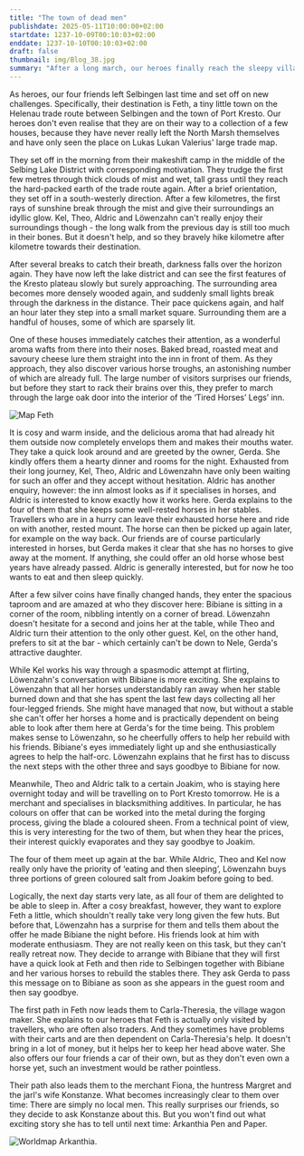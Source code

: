 ```yaml
---
title: "The town of dead men"
publishdate: 2025-05-11T10:00:00+02:00
startdate: 1237-10-09T00:10:03+02:00
enddate: 1237-10-10T00:10:03+02:00
draft: false
thumbnail: img/Blog_38.jpg
summary: "After a long march, our heroes finally reach the sleepy village of Feth today. They are surprised to meet Bibiane in the inn ‘Die müden Pferdebeine’ - but this is by no means the only surprise in the village. Find out what else awaits them in Feth here:"
---
```


As heroes, our four friends left Selbingen last time and set off on new challenges. Specifically, their destination is Feth, a tiny little town on the Helenau trade route between Selbingen and the town of Port Kresto. Our heroes don't even realise that they are on their way to a collection of a few houses, because they have never really left the North Marsh themselves and have only seen the place on Lukas Lukan Valerius' large trade map.

They set off in the morning from their makeshift camp in the middle of the Selbing Lake District with corresponding motivation. They trudge the first few metres through thick clouds of mist and wet, tall grass until they reach the hard-packed earth of the trade route again. After a brief orientation, they set off in a south-westerly direction. After a few kilometres, the first rays of sunshine break through the mist and give their surroundings an idyllic glow. Kel, Theo, Aldric and Löwenzahn can't really enjoy their surroundings though - the long walk from the previous day is still too much in their bones. But it doesn't help, and so they bravely hike kilometre after kilometre towards their destination.

After several breaks to catch their breath, darkness falls over the horizon again. They have now left the lake district and can see the first features of the Kresto plateau slowly but surely approaching. The surrounding area becomes more densely wooded again, and suddenly small lights break through the darkness in the distance. Their pace quickens again, and half an hour later they step into a small market square. Surrounding them are a handful of houses, some of which are sparsely lit.

One of these houses immediately catches their attention, as a wonderful aroma wafts from there into their noses. Baked bread, roasted meat and savoury cheese lure them straight into the inn in front of them. As they approach, they also discover various horse troughs, an astonishing number of which are already full. The large number of visitors surprises our friends, but before they start to rack their brains over this, they prefer to march through the large oak door into the interior of the ‘Tired Horses’ Legs’ inn.

<div class="img-max center">
  <img class="img-fluid" title="Map Feth" alt="Map Feth" src="/img/feth.jpg" />
</div>

It is cosy and warm inside, and the delicious aroma that had already hit them outside now completely envelops them and makes their mouths water. They take a quick look around and are greeted by the owner, Gerda. She kindly offers them a hearty dinner and rooms for the night. Exhausted from their long journey, Kel, Theo, Aldric and Löwenzahn have only been waiting for such an offer and they accept without hesitation. Aldric has another enquiry, however: the inn almost looks as if it specialises in horses, and Aldric is interested to know exactly how it works here. Gerda explains to the four of them that she keeps some well-rested horses in her stables. Travellers who are in a hurry can leave their exhausted horse here and ride on with another, rested mount. The horse can then be picked up again later, for example on the way back. Our friends are of course particularly interested in horses, but Gerda makes it clear that she has no horses to give away at the moment. If anything, she could offer an old horse whose best years have already passed. Aldric is generally interested, but for now he too wants to eat and then sleep quickly.

After a few silver coins have finally changed hands, they enter the spacious taproom and are amazed at who they discover here: Bibiane is sitting in a corner of the room, nibbling intently on a corner of bread. Löwenzahn doesn't hesitate for a second and joins her at the table, while Theo and Aldric turn their attention to the only other guest. Kel, on the other hand, prefers to sit at the bar - which certainly can't be down to Nele, Gerda's attractive daughter.

While Kel works his way through a spasmodic attempt at flirting, Löwenzahn's conversation with Bibiane is more exciting. She explains to Löwenzahn that all her horses understandably ran away when her stable burned down and that she has spent the last few days collecting all her four-legged friends. She might have managed that now, but without a stable she can't offer her horses a home and is practically dependent on being able to look after them here at Gerda's for the time being. This problem makes sense to Löwenzahn, so he cheerfully offers to help her rebuild with his friends. Bibiane's eyes immediately light up and she enthusiastically agrees to help the half-orc. Löwenzahn explains that he first has to discuss the next steps with the other three and says goodbye to Bibiane for now.

Meanwhile, Theo and Aldric talk to a certain Joakim, who is staying here overnight today and will be travelling on to Port Kresto tomorrow. He is a merchant and specialises in blacksmithing additives. In particular, he has colours on offer that can be worked into the metal during the forging process, giving the blade a coloured sheen. From a technical point of view, this is very interesting for the two of them, but when they hear the prices, their interest quickly evaporates and they say goodbye to Joakim.

The four of them meet up again at the bar. While Aldric, Theo and Kel now really only have the priority of ‘eating and then sleeping’, Löwenzahn buys three portions of green coloured salt from Joakim before going to bed.

Logically, the next day starts very late, as all four of them are delighted to be able to sleep in. After a cosy breakfast, however, they want to explore Feth a little, which shouldn't really take very long given the few huts. But before that, Löwenzahn has a surprise for them and tells them about the offer he made Bibiane the night before. His friends look at him with moderate enthusiasm. They are not really keen on this task, but they can't really retreat now. They decide to arrange with Bibiane that they will first have a quick look at Feth and then ride to Selbingen together with Bibiane and her various horses to rebuild the stables there. They ask Gerda to pass this message on to Bibiane as soon as she appears in the guest room and then say goodbye.

The first path in Feth now leads them to Carla-Theresia, the village wagon maker. She explains to our heroes that Feth is actually only visited by travellers, who are often also traders. And they sometimes have problems with their carts and are then dependent on Carla-Theresia's help. It doesn't bring in a lot of money, but it helps her to keep her head above water. She also offers our four friends a car of their own, but as they don't even own a horse yet, such an investment would be rather pointless.

Their path also leads them to the merchant Fiona, the huntress Margret and the jarl's wife Konstanze. What becomes increasingly clear to them over time: There are simply no local men. This really surprises our friends, so they decide to ask Konstanze about this. But you won't find out what exciting story she has to tell until next time: Arkanthia Pen and Paper.

<div class="img-max center">
  <img class="img-fluid" title="Worldmap Arkanthia" alt="Worldmap Arkanthia." src="/img/Arkanthia_Full_Map_Feth.jpg" />
</div>
